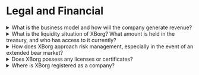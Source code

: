 # Legal and Financial

<details>

<summary>What is the business model and how will the company generate revenue?</summary>

The revenues of the protocol can be described as follow:

#### Application Network

* Seasons Pass and Account subscriptions (users)&#x20;
* Account subscriptions (businesses)&#x20;
* Primary collectible sales&#x20;
* Launchpad fees

#### Decentralized gaming communities&#x20;

* Proprietary Stake in Gaming Communities Initial Team Offering fees Player earnings tokenization fees
* Credential network Credential API fees PGC fees Sequencer fees
* DAO GameFi asset Management Direct investments in Web3 games Esports team sponsorship Tournament sponsorship.

</details>

<details>

<summary>What is the liquidity situation of XBorg? What amount is held in the treasury, and who has access to it currently?</summary>

Excluding the ongoing seed round, XBorg currently holds $800,000 in its treasury. Given our gross monthly burn rate of $40,000, this equates to a runway of approximately 20 months, even if no additional profits are made during this period. As for treasury management, the funds are securely kept in several Gnosis safes (multi-signature wallets). Access to these funds is strictly controlled and currently managed by Louis (XBorg's CEO), the SwissBorg treasurer, along with one additional SwissBorg executive.

</details>

<details>

<summary>How does XBorg approach risk management, especially in the event of an extended bear market?</summary>

Risk management is a critical aspect of our operations at XBorg. We adopt a lean operational model that allows us to maintain a relatively low monthly burn rate of $40,000, which covers the compensation for our team of 12 full-time team members. By maintaining an average salary of approximately $3.3k per month per employee, we ensure we attract and retain high-quality talent while keeping our expenses manageable.

In the case of an extended bear market, our current financial strategy provides us with a sufficient runway to continue executing our roadmap without an immediate need for additional funds.

</details>

<details>

<summary>Does XBorg possess any licenses or certificates?</summary>

At present, XBorg does not hold any specific licenses or certificates. However, we have initiated the application process for a VARA license.

</details>

<details>

<summary>Where is XBorg registered as a company?</summary>

XBorg is officially registered as XBorg DMCC in Dubai, within the Dubai Multi Commodities Centre (DMCC).

</details>
